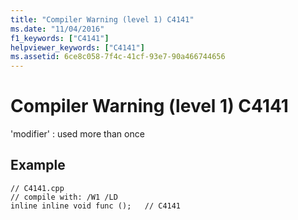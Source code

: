 ```yaml
---
title: "Compiler Warning (level 1) C4141"
ms.date: "11/04/2016"
f1_keywords: ["C4141"]
helpviewer_keywords: ["C4141"]
ms.assetid: 6ce8c058-7f4c-41cf-93e7-90a466744656
---
```

# Compiler Warning (level 1) C4141

'modifier' : used more than once

## Example

```
// C4141.cpp
// compile with: /W1 /LD
inline inline void func ();   // C4141
```